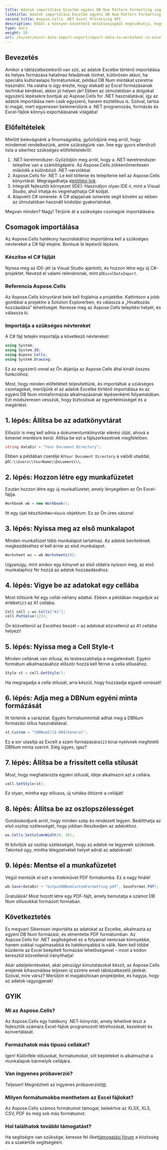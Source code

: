 ```yaml
---
title: Adatok importálása Excelbe egyéni DB Num Pattern Formatting segítségével
linktitle: Adatok importálása Excelbe egyéni DB Num Pattern Formatting segítségével
second_title: Aspose.Cells .NET Excel Processing API
description: Ebből a könnyen követhető oktatóanyagból megtudhatja, hogyan importálhat adatokat az Excelbe egyéni DB Num formázással az Aspose.Cells for .NET használatával.
type: docs
weight: 10
url: /hu/net/excel-data-import-export/import-data-to-worksheet-in-excel-with-specified-db-num-custom-pattern-formatting/
---
```

## Bevezetés

Amikor a táblázatkezelésről van szó, az adatok Excelbe történő importálása és helyes formázása hatalmas feladatnak tűnhet, különösen akkor, ha speciális kultúraalapú formátumokat, például DB Num mintákat szeretne használni. Ha valaha is úgy érezte, hogy elakadt az Excel formázásának technikai kérdései, akkor jó helyen jár! Ebben az útmutatóban a dolgokat egyszerű lépésekre bontjuk az Aspose.Cells for .NET használatával, így az adatok importálása nem csak egyszerű, hanem esztétikus is. Szóval, tartsa ki magát, mert egyenesen belemerülünk a .NET programozás, formázás és Excel-fájlok könnyű exportálásának világába!

## Előfeltételek

Mielőtt belevágnánk a finomságokba, győződjünk meg arról, hogy mindennel rendelkezünk, amire szükségünk van. Íme egy gyors ellenőrző lista a sikerhez szükséges előfeltételekről:

1. .NET-keretrendszer: Győződjön meg arról, hogy a .NET-keretrendszer telepítve van a számítógépére. Az Aspose.Cells zökkenőmentesen működik a különböző .NET-verziókkal.
2.  Aspose.Cells for .NET: Le kell töltenie és telepítenie kell az Aspose.Cells könyvtárat. Megragadhatja a[letöltési link](https://releases.aspose.com/cells/net/).
3. Integrált fejlesztői környezet (IDE): Használjon olyan IDE-t, mint a Visual Studio, ahol írhatja és végrehajthatja C# kódját.
4. Alapvető C# ismerete: A C# alapjainak ismerete segít követni az ebben az útmutatóban használt kódolási gyakorlatokat.

Megvan minden? Nagy! Térjünk át a szükséges csomagok importálására.

## Csomagok importálása

Az Aspose.Cells hatékony használatához importálnia kell a szükséges névtereket a C# fájl elejére. Bontsuk le lépésről lépésre.

### Készítse el C# fájlját

 Nyissa meg az IDE-jét (a Visual Studio ajánlott), és hozzon létre egy új C#-projektet. Nevezd el valami relevánsnak, mint pl`ExcelDataImport`.

### Referencia Aspose.Cells

Az Aspose.Cells könyvtárat bele kell foglalnia a projektbe. Kattintson a jobb gombbal a projektre a Solution Explorerben, és válassza a „Hivatkozás hozzáadása” lehetőséget. Keresse meg az Aspose.Cells telepítési helyét, és válassza ki.

### Importálja a szükséges névtereket

A C# fájl tetején importálja a következő névtereket:

```csharp
using System;
using System.IO;
using Aspose.Cells;
using System.Drawing;
```

Ez az egyszerű vonal az Ön átjárója az Aspose.Cells által kínált összes funkcióhoz. 

Most, hogy minden előfeltételt teljesítettünk, és importáltuk a szükséges csomagokat, merüljünk el az adatok Excelbe történő importálása és az egyéni DB Num mintaformázás alkalmazásának lépésenkénti folyamatában. Ezt módszeresen vesszük, hogy biztosítsuk az egyértelműséget és a megértést.

## 1. lépés: Állítsa be az adatkönyvtárat

Először is meg kell adnia a dokumentumkönyvtár elérési útját, ahová a kimenet mentésre kerül. Állítsa be ezt a fájlszerkezetnek megfelelően.

```csharp
string dataDir = "Your Document Directory";
```

 Ebben a példában cserélje ki`Your Document Directory` a valódi utaddal, pl`C:\\Users\\YourName\\Documents\\`.

## 2. lépés: Hozzon létre egy munkafüzetet

Ezután hozzon létre egy új munkafüzetet, amely lényegében az Ön Excel-fájlja.

```csharp
Workbook wb = new Workbook();
```

 Itt egy újat készítünk`Workbook` objektum. Ez az Ön üres vászna!

## 3. lépés: Nyissa meg az első munkalapot

Minden munkafüzet több munkalapot tartalmaz. Az adatok bevitelének megkezdéséhez el kell érnie az első munkalapot.

```csharp
Worksheet ws = wb.Worksheets[0];
```

Ugyanúgy, mint amikor egy könyvet az első oldalra nyisson meg, az első munkalaphoz fér hozzá az adatok hozzáadásához.

## 4. lépés: Vigye be az adatokat egy cellába

 Most töltsünk fel egy cellát néhány adattal. Ebben a példában megadjuk az értéket`123` az A1 cellába.

```csharp
Cell cell = ws.Cells["A1"];
cell.PutValue(123);
```

Ön közvetlenül az Excelhez beszél – az adatokat közvetlenül az A1 cellába helyezi! 

## 5. lépés: Nyissa meg a Cell Style-t

Minden cellának van stílusa, és testreszabhatja a megjelenését. Egyéni formátum alkalmazásához először hozzá kell férnie a cella stílusához.

```csharp
Style st = cell.GetStyle();
```

Ha megragadja a cella stílusát, arra készül, hogy hozzáadja egyedi vonásait!

## 6. lépés: Adja meg a DBNum egyéni minta formázását

Itt történik a varázslat. Egyéni formátummintát adhat meg a DBNum formázási stílus használatával.

```csharp
st.Custom = "[DBNum2][$-804]General";
```

 Ez a sor utasítja az Excelt a szám formázására`123` kínai nyelvnek megfelelő DBNum minta szerint. Elég ügyes, igaz?

## 7. lépés: Állítsa be a frissített cella stílusát

Most, hogy meghatározta egyéni stílusát, ideje alkalmazni azt a cellára.

```csharp
cell.SetStyle(st);
```

Ez olyan, mintha egy stílusos, új ruhába öltözné a celláját!

## 8. lépés: Állítsa be az oszlopszélességet

Gondoskodjunk arról, hogy minden szép és rendezett legyen. Beállíthatja az első oszlop szélességét, hogy jobban illeszkedjen az adatokhoz.

```csharp
ws.Cells.SetColumnWidth(0, 30);
```

Itt bővítjük az oszlop szélességét, hogy az adatok ne legyenek szűkösek. Tekintsd úgy, mintha lélegzetvételi helyet adnál az adatoknak!

## 9. lépés: Mentse el a munkafüzetet

Végül mentsük el ezt a remekművet PDF formátumba. Ez a nagy finálé!

```csharp
wb.Save(dataDir + "outputDBNumCustomFormatting.pdf", SaveFormat.Pdf);
```

Gratulálok! Most hozott létre egy PDF-fájlt, amely bemutatja a számot DB Num stílusokkal formázott formában.

## Következtetés

És megvan! Sikeresen importálta az adatokat az Excelbe, alkalmazta az egyéni DB Num formázást, és elmentette PDF formátumban. Az Aspose.Cells for .NET segítségével ez a folyamat nemcsak könnyebbé, hanem sokkal rugalmasabbá és hatékonyabbá is válik. Nem kell többé küzdenie az Excel beépített formázási lehetőségeivel – most a kódon keresztül közvetlenül irányíthatja!

Akár adatjelentéseket, akár pénzügyi kimutatásokat készít, az Aspose.Cells erejének kihasználása teljesen új szintre emeli táblázatkezelő játékát. Szóval, mire vársz? Merüljön el magabiztosan projektjeibe, és hagyja, hogy az adatok ragyogjanak!

## GYIK

### Mi az Aspose.Cells?  
Az Aspose.Cells egy hatékony .NET-könyvtár, amely lehetővé teszi a fejlesztők számára Excel-fájlok programozott létrehozását, kezelését és konvertálását.

### Formázhatok más típusú cellákat?  
Igen! Különféle stílusokat, formátumokat, sőt képleteket is alkalmazhat a munkalapok bármelyik cellájára.

### Van ingyenes próbaverzió?  
 Teljesen! Megnézheti az ingyenes próbaverziót[itt](https://releases.aspose.com/).

### Milyen formátumokba menthetem az Excel fájlokat?  
Az Aspose.Cells számos formátumot támogat, beleértve az XLSX, XLS, CSV, PDF és még sok más formátumot.

### Hol találhatok további támogatást?  
 Ha segítségre van szüksége, keresse fel őket[támogatási fórum](https://forum.aspose.com/c/cells/9) a közösség és a szakértők segítségéért.